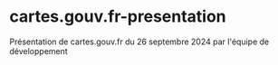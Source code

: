 # cartes.gouv.fr-presentation

Présentation de cartes.gouv.fr du 26 septembre 2024 par l'équipe de développement

